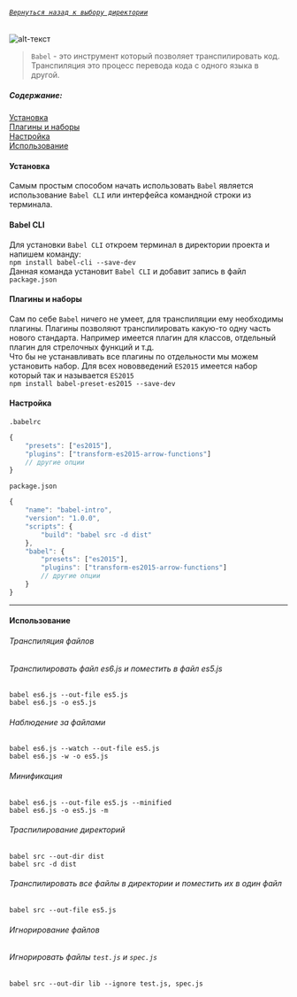 ###### [`Вернуться назад к выбору директории`](https://github.com/serg-gavel/my-notes)
![alt-текст](https://github.com/serg-gavel/my-notes/blob/master/babel/babel.jpg "babel.jpg")
>`Babel` - это инструмент который позволяет транспилировать код.  
Транспиляция это процесс перевода кода с одного языка в другой.
##### Содержание:    
[Установка](#install)  
[Плагины и наборы](#plugins)  
[Настройка](#settings)  
[Использование](#use)  

<a name="install"><h4>Установка</h4></a>

Самым простым способом начать использовать `Babel` является использование `Babel CLI` или интерфейса командной строки из терминала.

#### Babel CLI
Для установки `Babel CLI` откроем терминал в директории проекта и напишем команду:  
`npm install babel-cli --save-dev`  
Данная команда установит `Babel CLI` и добавит запись в файл `package.json`

<a name="plugins"><h4>Плагины и наборы</h4></a>

Сам по себе `Babel` ничего не умеет, для транспиляции ему необходимы плагины. Плагины позволяют транспилировать какую-то 
одну часть нового стандарта. Например имеется плагин для классов, отдельный плагин для стрелочных функций и т.д.  
Что бы не устанавливать все плагины по отдельности мы можем установить набор. Для всех нововведений `ES2015` имеется набор который
так и называется `ES2015`  
`npm install babel-preset-es2015 --save-dev`

<a name="settings"><h4>Настройка</h4></a>
`.babelrc`

```js
{
    "presets": ["es2015"],
    "plugins": ["transform-es2015-arrow-functions"]
    // другие опции
}
```

`package.json`
```js
{
    "name": "babel-intro",
    "version": "1.0.0",
    "scripts": {
        "build": "babel src -d dist"
    },
    "babel": {
        "presets": ["es2015"],
        "plugins": ["transform-es2015-arrow-functions"]
        // другие опции
    }
}
```
___
<a name="use"><h4>Использование</h4></a> 
###### Транспиляция файлов
###### *Транспилировать файл* es6.js и поместить в файл es5.js
`babel es6.js --out-file es5.js`  
`babel es6.js -o es5.js`
###### Наблюдение за файлами
`babel es6.js --watch --out-file es5.js`  
`babel es6.js -w -o es5.js`
###### Минификация
`babel es6.js --out-file es5.js --minified`  
`babel es6.js -o es5.js -m`
###### Траспилирование директорий
`babel src --out-dir dist`  
`babel src -d dist`
###### Транспилировать все файлы в директории и поместить их в один файл
`babel src --out-file es5.js`  
###### Игнорирование файлов
###### *Игнорировать файлы* `test.js` и `spec.js`  
`babel src --out-dir lib --ignore test.js, spec.js`
